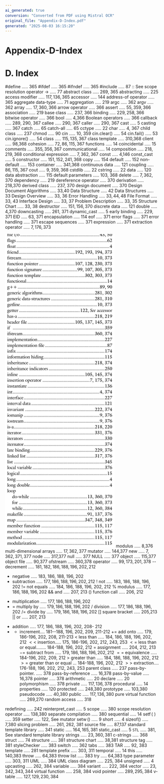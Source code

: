 ```yaml
---
ai_generated: true
conversion: "Converted from PDF using Mistral OCR"
original_file: "Appendix-D-Index.pdf"
generated: "2025-08-03 16:15:20"
---
```


# Appendix-D-Index

# D. Index 

\#define ..... 365
\#ifdef ..... 365
\#ifndef ..... 365
\#include ..... 87
:: See scope resolution operator
-> ..... 77
abstract class ..... 269, 365
abstracting ..... 225
access modifier ..... $117,136,365$
accessor ..... 144
address-of operator ..... 365
aggregate data-type ..... 71
aggregation ..... 219
argc ..... 362
argv ..... 362
array ..... $17,360,366$
arrow operator ..... 366
assert ..... $55,359,366$
association ..... 219
base class ..... 237, 366
binding ..... $229,258,366$
bitwise operator ..... 366
bool ..... 4,366
Boolean operators ..... 366
callback ..... 289, 290, 367
callee ..... 290, 367
caller ..... 290, 367
cast ..... 5
casting ..... 367
catch ..... 65
catch-all ..... 65
cctype ..... 22
char ..... 4, 367
child class ..... 237
chmod ..... 90
cin ..... 10, 359
cin.clear() ..... 54
cin.fail() ..... 53
cin.ignore() ..... 54
class ..... $115,135,367$
class template ..... 310,368
client ..... 98,368
cohesion ..... $72,86,115,367$
functions ..... 14
coincidental ..... 15
comments ..... $355,356,367$
communicational ..... 14
composition ..... $218,219,368$
conditional expression ..... $7,362,367$
const ..... 4,146
const_cast ..... 5
constructor ..... $151,152,241,368$
copy ..... 154
default ..... 152
non-default ..... 153
container ..... 341,368
continuous data ..... 121
coupling ..... $86,115,367$
cout ..... $9,359,368$
cstdlib ..... 22
cstring ..... 22
data ..... 120
data abstraction ..... 115
default parameters ..... 103, 368
delete ..... $7,362,370$
dependency ..... 219
dereference operator ..... 370
derivation ..... 218,370
derived class ..... 237, 370
design document ..... 370
Design Document
Algorithms ..... 33,40
Data Structure ..... 42
Data Structures ..... 33
Design Overview ..... 33, 36
Error Handling ..... $33,44,48$
File Format ..... 33, 43
Interface Design ..... 33, 37
Problem Description ..... 33, 35
Structure Chart ..... 33, 38
destructor ..... $151,156,370$
discrete data ..... 121
double ..... 4,370
downcasting ..... 261, 371
dynamic_cast ..... 5
early binding ..... 229, 371
EID ..... 63, 371
encapsulation ..... 114
eof ..... 371
error flags ..... 371
error handling ..... 371
escape sequences ..... 371
expression ..... 371
extraction operator ..... $7,176,373$

![Appendix-D-Index_img_1.jpeg](Appendix-D-Index_images/Appendix-D-Index_img_1.jpeg)
modulus ..... 8,376
multi-dimensional arrays ..... $17,362,377$
mutator ..... 144,377
new ..... $7,362,371,377$
node ..... 317,377
null ..... 377
NULL ..... 377
object ..... 115,377
object file ..... 90,377
ofstream ..... 360,378
operator ..... $99,173,201,378$
-- decrement ..... $181,182,186,188,196,202,212$
- negative ..... 183, 186, 188, 196, 202
- subtraction ..... $177,186,188,196,202,212$
! not ..... 183, 186, 188, 196, 202
!= not equals ..... 184, 186, 188, 196, 202, 212
$\%$ modulus ..... $177,186,188,196,202$
&& and ..... 207, 213
() function call ..... 206, 212
* multiplication ..... $177,186,188,196,202$
* = multiply by ..... $179,186,188,196,202$
/ division ..... $177,186,188,196,202$
/= divide by ..... $179,186,188,196,202$
[] square bracket ..... 205,213
|| or ..... 207, 213
+ addition ..... 177, 186, 188, 196, 202, 208- 212
+ + increment.... 181--188, 196, 202, 209, 211-212
$+=$ add onto ..... 179, 186-196, 202, 208, 211-213
$<$ less than ..... 184, 186, 188, 196, 202, 212
$<<$ insertion..... 175, 186-196, 202, 212, 243, 253
$<=$ less than or equal........ 184-188, 196, 202, 212
= assignment ..... 204, 212, 213
$-=$ subtract from ..... $179,186,188,196,202,212$
$==$ equivalence ..... 184-196, 202, 209, 212
$>$ greater than ..... 184, 186, 188, 196, 202, 212
$>=$ greater than or equal ... 184-188, 196, 202, 212
$>>$ extraction.... 176-188, 196, 202, 212, 243, 253
parent class ..... 237
pass-by-pointer. ..... 378
pass-by-reference ..... 16,378
pass-by-value ..... 16,378
pointer ..... 378
arithmetic ..... 20
declare ..... 20
polymorphism ..... 378
private ..... $117,136,378$
procedural ..... 14
properties ..... 120
protected ..... 248,380
prototype ..... 103,380
pseudocode ..... 40,380
public ..... $117,136,380$
pure virtual function ..... 269,270
random access ..... 318

redefining ..... 242
reinterpret_cast ..... 5
scope ..... 380
scope resolution operator ..... 138,380
separate compilation ..... 380
sequential ..... 14
$\operatorname{setf}($ ) ..... 359
setter ..... 122, See mutator
$\operatorname{setw}()$ ..... 9
short ..... 4
sizeof() ..... 7,380
slicing problem ..... 261, 262, 381
source file ..... 87,137
standard template library ..... 341
static ..... $164,165,381$
static_cast ..... 5
`STL` ..... 381, See standard template library
strings ..... $23,360,381$
c-strings ..... 368
struct ..... 74
structure ..... 381
structure chart ..... 38,381
structure tag ..... 381
styleChecker ..... 383
switch ..... 362
tabs ..... 383
TAR ..... 92, 383
template ..... 281
template prefix ..... 303, 311
temporal ..... 14
this ..... 140,383
throw ..... 64,383
throw list ..... 383
try ..... 64,383
type parameter ..... 303, 311
UML ..... 384
UML class diagram ..... 225, 384
unsigned ..... 4
upcasting ..... 262, 384
variable ..... 384
variant ..... 222, 384
vector ..... $23,342,343,344$
virtual function ..... 258, 384
void pointer ..... $289,295,384$
v-table ..... $127,129,230,384$